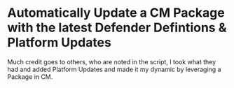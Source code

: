 # Automatically Update a CM Package with the latest Defender Defintions & Platform Updates

Much credit goes to others, who are noted in the script, I took what they had and added Platform Updates and made it my dynamic by leveraging a Package in CM.
